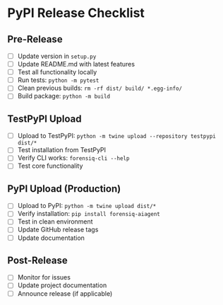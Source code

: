 # PyPI Release Checklist

## Pre-Release
- [ ] Update version in `setup.py`
- [ ] Update README.md with latest features
- [ ] Test all functionality locally
- [ ] Run tests: `python -m pytest`
- [ ] Clean previous builds: `rm -rf dist/ build/ *.egg-info/`
- [ ] Build package: `python -m build`

## TestPyPI Upload
- [ ] Upload to TestPyPI: `python -m twine upload --repository testpypi dist/*`
- [ ] Test installation from TestPyPI
- [ ] Verify CLI works: `forensiq-cli --help`
- [ ] Test core functionality

## PyPI Upload (Production)
- [ ] Upload to PyPI: `python -m twine upload dist/*`
- [ ] Verify installation: `pip install forensiq-aiagent`
- [ ] Test in clean environment
- [ ] Update GitHub release tags
- [ ] Update documentation

## Post-Release
- [ ] Monitor for issues
- [ ] Update project documentation
- [ ] Announce release (if applicable)

